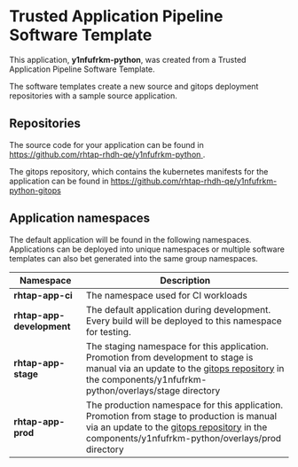 # Trusted Application Pipeline Software Template

This application, **y1nfufrkm-python**, was created from a Trusted Application Pipeline Software Template.

The software templates create a new source and gitops deployment repositories with a sample source application. 

## Repositories

The source code for your application can be found in [https://github.com/rhtap-rhdh-qe/y1nfufrkm-python ](https://github.com/rhtap-rhdh-qe/y1nfufrkm-python ).
 
The gitops repository, which contains the kubernetes manifests for the application can be found in 
[https://github.com/rhtap-rhdh-qe/y1nfufrkm-python-gitops ](https://github.com/rhtap-rhdh-qe/y1nfufrkm-python-gitops ) 

## Application namespaces 

The default application will be found in the following namespaces. Applications can be deployed into unique namespaces or multiple software templates can also bet generated into the same group namespaces.  

|  Namespace   |  Description   |  
| -------- | -------- |
| **rhtap-app-ci** | The namespace used for CI workloads |
| **rhtap-app-development** | The default application during development. Every build will be deployed to this namespace for testing. |
| **rhtap-app-stage** | The staging namespace for this application. Promotion from development to stage is manual via an update to the [gitops repository](https://github.com/rhtap-rhdh-qe/y1nfufrkm-python-gitops ) in the components/y1nfufrkm-python/overlays/stage directory |
| **rhtap-app-prod** | The production namespace for this application. Promotion from stage to production is manual via an update to the [gitops repository](https://github.com/rhtap-rhdh-qe/y1nfufrkm-python-gitops ) in the components/y1nfufrkm-python/overlays/prod directory |